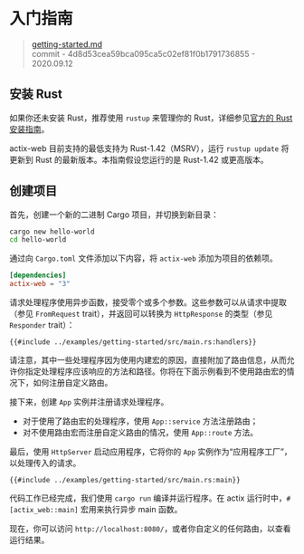 # 入门指南

> [getting-started.md](https://github.com/actix/actix-website/blob/master/content/docs/getting-started.md)
> <br />
> commit - 4d8d53cea59bca095ca5c02ef81f0b1791736855 - 2020.09.12

## 安装 Rust

如果你还未安装 Rust，推荐使用 `rustup` 来管理你的 Rust，详细参见[官方的 Rust 安装指南][rustguide]。

actix-web 目前支持的最低支持为 Rust-1.42（MSRV），运行 `rustup update` 将更新到 Rust 的最新版本。本指南假设您运行的是 Rust-1.42 或更高版本。

## 创建项目

首先，创建一个新的二进制 Cargo 项目，并切换到新目录：

```bash
cargo new hello-world
cd hello-world
```

通过向 `Cargo.toml` 文件添加以下内容，将 `actix-web` 添加为项目的依赖项。

```toml
[dependencies]
actix-web = "3"
```

请求处理程序使用异步函数，接受零个或多个参数。这些参数可以从请求中提取（参见 `FromRequest` trait），并返回可以转换为 `HttpResponse` 的类型（参见 `Responder` trait）：

```rust,edition2018,no_run,noplaypen
{{#include ../examples/getting-started/src/main.rs:handlers}}
```

请注意，其中一些处理程序因为使用内建宏的原因，直接附加了路由信息，从而允许你指定处理程序应该响应的方法和路径。你将在下面示例看到不使用路由宏的情况下，如何注册自定义路由。

接下来，创建 `App` 实例并注册请求处理程序。

- 对于使用了路由宏的处理程序，使用 `App::service` 方法注册路由；
- 对不使用路由宏而注册自定义路由的情况，使用 `App::route` 方法。

最后，使用 `HttpServer` 启动应用程序，它将你的 `App` 实例作为“应用程序工厂”，以处理传入的请求。

```rust,edition2018,no_run,noplaypen
{{#include ../examples/getting-started/src/main.rs:main}}
```

代码工作已经完成，我们使用 `cargo run` 编译并运行程序。在 actix 运行时中，`#[actix_web::main]` 宏用来执行异步 main 函数。

现在，你可以访问 `http://localhost:8080/`，或者你自定义的任何路由，以查看运行结果。

<!-- LINKS -->

[rustguide]: https://rust-lang.budshome.com/ch01-01-installation.html
[actix-web-codegen]: https://docs.rs/actix-web-codegen/
